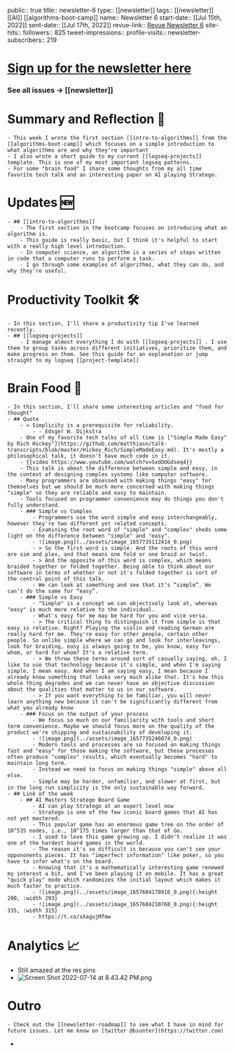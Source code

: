 public:: true
title:: newsletter-6
type:: [[newsletter]]
tags:: [[newsletter]] [[AI]] [[algorithms-boot-camp]] 
name:: Newsletter 6
start-date:: [[Jul 15th, 2022]] 
sent-date:: [[Jul 17th, 2022]] 
revue-link:: [Revue Newsletter 6](https://www.getrevue.co/profile/bsunter/issues/brian-sunter-newsletter-what-is-an-algorithm-1269843)
site-hits:: 
followers:: 825
tweet-impressions:: 
profile-visits::
newsletter-subscribers:: 219

#  [Sign up for the newsletter here](https://www.getrevue.co/profile/bsunter/issues/weekly-newsletter-of-brian-sunter-issue-1-1220479)
### See all issues -> [[newsletter]]
# Summary and Reflection 🤔
	- This week I wrote the first section [[intro-to-algorithms]] from the [[algorithms-boot-camp]] which focuses on a simple introduction to what algorithms are and why they're important
	- I also wrote a short guide to my current [[logseq-projects]] template. This is one of my most important logseq patterns.
	- For some "brain food" I share some thoughts from my all time favorite tech talk and an interesting paper on AI playing Stratego.
# Updates 🆕
	- ## [[intro-to-algorithms]]
		- The first section in the bootcamp focuses on introducing what an algorithm is.
		- This guide is really basic, but I think it's helpful to start with a really high level introduction.
		- In computer science, an algorithm is a series of steps written in code that a computer runs to perform a task.
		- I go through some examples of algorithms, what they can do, and why they're useful.
# Productivity Toolkit 🛠️
	- In this section, I'll share a productivity tip I've learned recently.
	- ## [[logseq-projects]]
		- I manage almost everything I do with [[logseq-projects]] . I use them to group tasks across different initiatives, prioritize them, and make progress on them. See this guide for an explanation or jump straight to my logseq [[project-template]]
# Brain Food 🧠
	- In this section, I'll share some interesting articles and "food for thought"
	- ## Quote
		- > Simplicity is a prerequisite for reliability.
			- - Edsger W. Dijkstra
		- One of my favorite tech talks of all time is ["Simple Made Easy" by Rich Hickey"](https://github.com/matthiasn/talk-transcripts/blob/master/Hickey_Rich/SimpleMadeEasy.md). It's mostly a philosophical talk, it doesn't have much code in it.
		- {{video https://www.youtube.com/watch?v=SxdOUGdseq4}}
		- This talk is about the difference between simple and easy, in the context of designing complex systems like computer software.
		- Many programmers are obsessed with making things "easy" for themselves but we should be much more concerned with making things "simple" so they are reliable and easy to maintain.
		- Tools focused on programmer convenience may do things you don't fully understand.
		- ### Simple vs Complex
			- Programmers use the word simple and easy interchangeably, however they're two different yet related concepts.
			- Examining the root word of "simple" and "complex" sheds some light on the difference between "simple" and "easy".
			- ![image.png](../assets/image_1657735112414_0.png)
			- > So the first word is simple. And the roots of this word are sim and plex, and that means one fold or one braid or twist.
			- > And the opposite of this word is complex, which means braided together or folded together. Being able to think about our software in terms of whether or not it's folded together is sort of the central point of this talk.
			- We can look at something and see that it’s “simple”. We can’t do the same for “easy”.
		- ### Simple vs Easy
			- "Simple" is a concept we can objectively look at, whereas "easy" is much more relative to the individual.
			- What's easy for me may be hard for you and vice versa.
			- > The critical thing to distinguish it from simple is that easy is relative. Right? Playing the violin and reading German are really hard for me. They're easy for other people, certain other people. So unlike simple where we can go and look for interleavings, look for braiding, easy is always going to be, you know, easy for whom, or hard for whom? It's a relative term.
			- > We throw these terms around sort of casually saying, oh, I like to use that technology because it's simple, and when I'm saying simple, I mean easy. And when I am saying easy, I mean because I already know something that looks very much alike that. It's how this whole thing degrades and we can never have an objective discussion about the qualities that matter to us in our software.
			- > If you want everything to be familiar, you will never learn anything new because it can't be significantly different from what you already know
		- ### Focus on the output of your process
			- We focus so much on our familiarity with tools and short term convenience. Maybe we should focus more on the quality of the product we're shipping and sustainability of developing it.
			- ![image.png](../assets/image_1657735246074_0.png)
			- Modern tools and processes are so focused on making things fast and "easy" for those making the software, but these processes often produce "complex" results, which eventually becomes "hard" to maintain long term.
			- Instead we need to focus on making things "simple" above all else.
			- Simple may be harder, unfamiliar, and slower at first, but in the long run simplicity is the only sustainable way forward.
	- ## Link of the week
		- ## AI Masters Stratego Board Game
			- AI can play Stratego at an expert level now
			- Stratego is one of the few iconic board games that AI has not yet mastered.
			- This popular game has an enormous game tree on the order of 10^535 nodes, i.e., 10^175 times larger than that of Go.
			- I used to love this game growing up. I didn't realize it was one of the hardest board games in the world.
			- The reason it's so difficult is because you can't see your oppononents pieces. It has "imperfect information" like poker, so you have to infer what's on the board.
			- Knowing that it's a mathematically interesting game renewed my interest a bit, and I've been playing it on mobile. It has a great "quick play" mode which randomizes the initial layout which makes it much faster to practice.
			- ![image.png](../assets/image_1657604178916_0.png){:height 200, :width 293}
			- ![image.png](../assets/image_1657604210768_0.png){:height 335, :width 315}
			- https://t.co/xXagujMfmw
# Analytics 📈
- Still amazed at the res pins
- ![Screen Shot 2022-07-14 at 8.43.42 PM.png](../assets/Screen_Shot_2022-07-14_at_8.43.42_PM_1657856650764_0.png)
# Outro
	- Check out the [[newsletter-roadmap]] to see what I have in mind for future issues. Let me know on [twitter @bsunter](https://twitter.com)
-